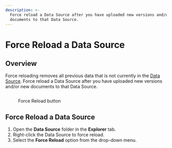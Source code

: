```yaml
---
description: >-
  Force reload a Data Source after you have uploaded new versions and/or new
  documents to that Data Source.
---
```


# Force Reload a Data Source

## Overview

Force reloading removes all previous data that is not currently in the [Data Source](what-is-a-data-source.md). Force reload a Data Source after you have uploaded new versions and/or new documents to that Data Source.

<div data-full-width="true">

<figure><img src="../.gitbook/assets/Force Reload #1.png" alt=""><figcaption><p>Force Reload button</p></figcaption></figure>

</div>

## Force Reload a Data Source

1. Open the **Data Source** folder in the **Explorer** tab.
2. Right-click the Data Source to force reload.
3. Select the **Force Reload** option from the drop-down menu.
